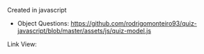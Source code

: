 Created in javascript
- Object Questions: https://github.com/rodrigomonteiro93/quiz-javascript/blob/master/assets/js/quiz-model.js

Link View:  